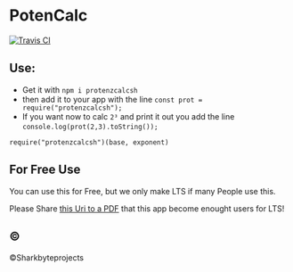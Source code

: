 # PotenCalc

[![Travis CI](https://api.travis-ci.org/Sharkbyteprojects/protenzcalcsh.svg)](https://travis-ci.org/github/Sharkbyteprojects/protenzcalcsh)

## Use:

- Get it with `npm i protenzcalcsh`
- then add it to your app with the line `const prot = require("protenzcalcsh");`
- If you want now to calc `2³` and print it out you add the line `console.log(prot(2,3).toString());`

`require("protenzcalcsh")(base, exponent)`

## For Free Use
You can use this for Free, but we only make LTS if many People use this.

Please Share [this Uri to a PDF](https://github.com/Sharkbyteprojects/protenzcalcsh/raw/ads/ad/flyer.pdf) that this app become enought users for LTS!

## &copy;

&copy;Sharkbyteprojects